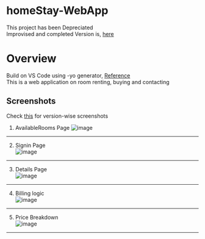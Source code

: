 # homeStay-WebApp
This project has been Depreciated<br />
Improvised and completed Version is, [here](https://github.com/pratikkabade/homeStay-MVC)<br />

# Overview 
Build on VS Code using -yo generator, [Reference](https://tattoocoder.com/vscode-creating-an-application-with-yeoman-aspnet-generators/)<br />
This is a web application on room renting, buying and contacting<br />

## Screenshots
Check [this](https://github.com/pratikkabade/homeStay-WebApp/tree/v5/bin/screenshots) for version-wise screenshots
1. AvailableRooms Page
![image](https://user-images.githubusercontent.com/76637730/171385233-8019a2f0-726b-479a-b4db-403f61ed795d.png)<br />
***

2. Signin Page<br />
![image](https://user-images.githubusercontent.com/76637730/171385606-7d29073f-917e-4eb8-a30d-b876d125eba9.png)<br />
***


3. Details Page<br />
![image](https://user-images.githubusercontent.com/76637730/171387078-e5bf67ca-9347-4d1a-abbf-85dbf3841345.png)
***

4. Billing logic<br />
![image](https://user-images.githubusercontent.com/76637730/171386711-a313593b-0a1b-4676-8c8c-d83c5c523363.png)
***

5. Price Breakdown<br />
![image](https://user-images.githubusercontent.com/76637730/171386867-11a051da-68d5-46f3-b1c6-906fd13180ec.png)
***


